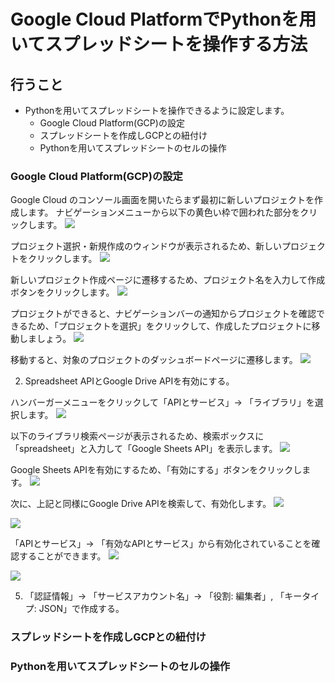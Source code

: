 
# Google Cloud PlatformでPythonを用いてスプレッドシートを操作する方法

## 行うこと
- Pythonを用いてスプレッドシートを操作できるように設定します。
    - Google Cloud Platform(GCP)の設定
    - スプレッドシートを作成しGCPとの紐付け
    - Pythonを用いてスプレッドシートのセルの操作


### Google Cloud Platform(GCP)の設定
Google Cloud のコンソール画面を開いたらまず最初に新しいプロジェクトを作成します。
ナビゲーションメニューから以下の黄色い枠で囲われた部分をクリックします。
![](../../images/prototype/prototype1/gcp/gcp_1.jpg#center)

プロジェクト選択・新規作成のウィンドウが表示されるため、新しいプロジェクトをクリックします。
![](../../images/prototype/prototype1/gcp/gcp_2.jpg#center)

新しいプロジェクト作成ページに遷移するため、プロジェクト名を入力して作成ボタンをクリックします。
![](../../images/prototype/prototype1/gcp/gcp_3.jpg#center)

プロジェクトができると、ナビゲーションバーの通知からプロジェクトを確認できるため、「プロジェクトを選択」をクリックして、作成したプロジェクトに移動しましょう。
![](../../images/prototype/prototype1/gcp/gcp_4.jpg#center)

移動すると、対象のプロジェクトのダッシュボードページに遷移します。
![](../../images/prototype/prototype1/gcp/gcp_5.jpg#center)

2. Spreadsheet APIとGoogle Drive APIを有効にする。

ハンバーガーメニューをクリックして「APIとサービス」-> 「ライブラリ」を選択します。
![](../../images/prototype/prototype1/gcp/gcp_6.jpg#center)

以下のライブラリ検索ページが表示されるため、検索ボックスに「spreadsheet」と入力して「Google Sheets API」を表示します。
![](../../images/prototype/prototype1/gcp/gcp_7.jpg#center)

Google Sheets APIを有効にするため、「有効にする」ボタンをクリックします。
![](../../images/prototype/prototype1/gcp/gcp_8.jpg#center)


次に、上記と同様にGoogle Drive APIを検索して、有効化します。
![](../../images/prototype/prototype1/gcp/gcp_9.jpg#center)

![](../../images/prototype/prototype1/gcp/gcp_10.jpg#center)

「APIとサービス」-> 「有効なAPIとサービス」から有効化されていることを確認することができます。
![](../../images/prototype/prototype1/gcp/gcp_11.jpg#center)

![](../../images/prototype/prototype1/gcp/gcp_12.jpg#center)

5. 「認証情報」-> 「サービスアカウント名」-> 「役割: 編集者」, 「キータイプ: JSON」で作成する。


### スプレッドシートを作成しGCPとの紐付け


### Pythonを用いてスプレッドシートのセルの操作

